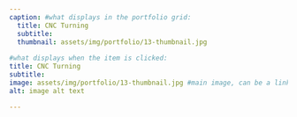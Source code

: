```yaml
---
caption: #what displays in the portfolio grid:
  title: CNC Turning
  subtitle: 
  thumbnail: assets/img/portfolio/13-thumbnail.jpg
  
#what displays when the item is clicked:
title: CNC Turning
subtitle: 
image: assets/img/portfolio/13-thumbnail.jpg #main image, can be a link or a file in assets/img/portfolio
alt: image alt text

---
```



